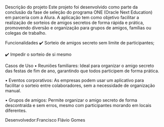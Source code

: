 Descrição do projeto
Este projeto foi desenvolvido como parte da conclusão da fase de seleção do programa ONE (Oracle Next Education) em parceria com a Alura. A aplicação tem como objetivo facilitar a realização de sorteios de amigos secretos de forma rápida e prática, promovendo diversão e organização para grupos de amigos, famílias ou colegas de trabalho.

Funcionalidades
✔️ Sorteio de amigos secreto sem limite de participantes;

✔️ Impedir o sorteio de si mesmo

Casos de Uso
• Reuniões familiares: Ideal para organizar o amigo secreto das festas de fim de ano, garantindo que todos participem de forma prática.

• Eventos corporativos: As empresas podem usar um aplicativo para facilitar o sorteio entre colaboradores, sem a necessidade de organização manual.

• Grupos de amigos: Permite organizar o amigo secreto de forma descontraída e sem erros, mesmo com participantes morando em locais diferentes.

Desenvolvedor:Francisco Flávio Gomes
